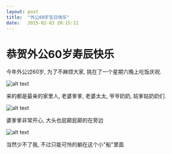 ```yaml
---
layout: post
title:  "外公60岁生日快乐"
date:   2015-02-03 20:15:11
---
```

恭贺外公60岁寿辰快乐
=======

今年外公过60岁, 为了不麻烦大家, 挑在了一个星期六晚上吃饭庆祝.

![alt text][1]

来的都是最亲的家里人, 老婆爹爹, 老婆太太, 爷爷奶奶, 姑爹姑奶奶们.

![alt text][2]

婆爹爹非常开心, 大头也屁颠屁颠的在旁边

![alt text][3]

当然少不了我, 不过只能可怜的躺在这个小"船"里面


  [1]: http://pic.yupoo.com/moxigan/Epd3sOTl/medium.jpg
  [2]: http://pic.yupoo.com/moxigan/Epd3wxxj/medium.jpg
  [3]: http://pic.yupoo.com/moxigan/EpcXxWnR/medium.jpg
